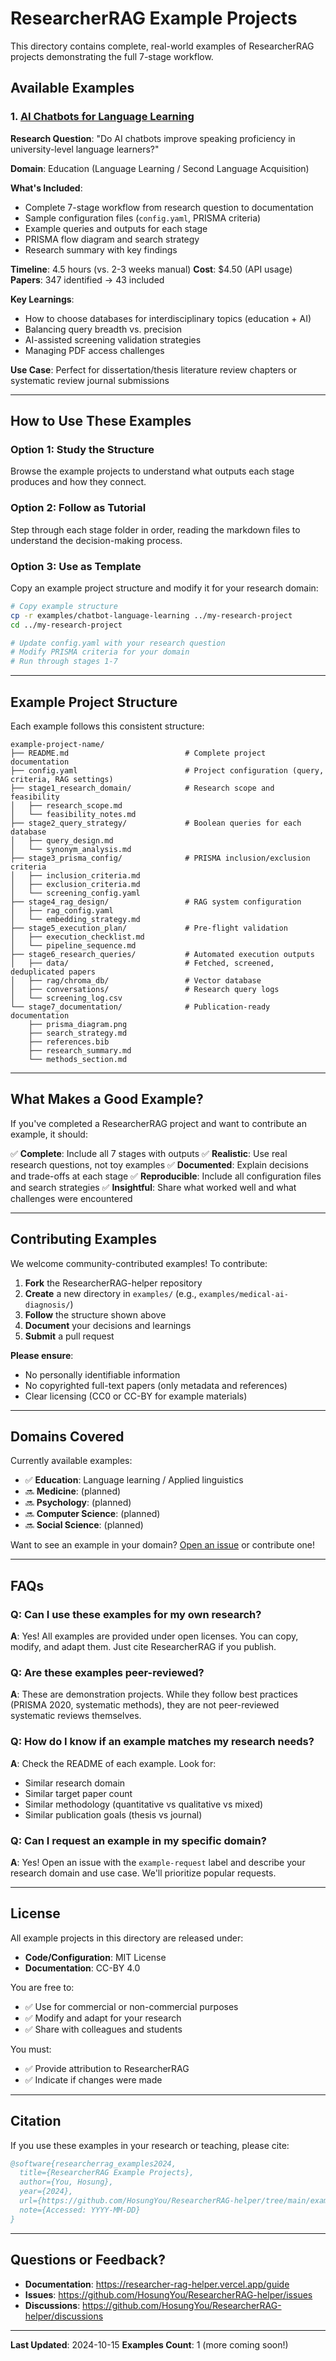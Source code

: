 # ResearcherRAG Example Projects

This directory contains complete, real-world examples of ResearcherRAG projects demonstrating the full 7-stage workflow.

## Available Examples

### 1. [AI Chatbots for Language Learning](./chatbot-language-learning/)
**Research Question**: "Do AI chatbots improve speaking proficiency in university-level language learners?"

**Domain**: Education (Language Learning / Second Language Acquisition)

**What's Included**:
- Complete 7-stage workflow from research question to documentation
- Sample configuration files (`config.yaml`, PRISMA criteria)
- Example queries and outputs for each stage
- PRISMA flow diagram and search strategy
- Research summary with key findings

**Timeline**: 4.5 hours (vs. 2-3 weeks manual)
**Cost**: $4.50 (API usage)
**Papers**: 347 identified → 43 included

**Key Learnings**:
- How to choose databases for interdisciplinary topics (education + AI)
- Balancing query breadth vs. precision
- AI-assisted screening validation strategies
- Managing PDF access challenges

**Use Case**: Perfect for dissertation/thesis literature review chapters or systematic review journal submissions

---

## How to Use These Examples

### Option 1: Study the Structure
Browse the example projects to understand what outputs each stage produces and how they connect.

### Option 2: Follow as Tutorial
Step through each stage folder in order, reading the markdown files to understand the decision-making process.

### Option 3: Use as Template
Copy an example project structure and modify it for your research domain:

```bash
# Copy example structure
cp -r examples/chatbot-language-learning ../my-research-project
cd ../my-research-project

# Update config.yaml with your research question
# Modify PRISMA criteria for your domain
# Run through stages 1-7
```

---

## Example Project Structure

Each example follows this consistent structure:

```
example-project-name/
├── README.md                          # Complete project documentation
├── config.yaml                        # Project configuration (query, criteria, RAG settings)
├── stage1_research_domain/            # Research scope and feasibility
│   ├── research_scope.md
│   └── feasibility_notes.md
├── stage2_query_strategy/             # Boolean queries for each database
│   ├── query_design.md
│   └── synonym_analysis.md
├── stage3_prisma_config/              # PRISMA inclusion/exclusion criteria
│   ├── inclusion_criteria.md
│   ├── exclusion_criteria.md
│   └── screening_config.yaml
├── stage4_rag_design/                 # RAG system configuration
│   ├── rag_config.yaml
│   └── embedding_strategy.md
├── stage5_execution_plan/             # Pre-flight validation
│   ├── execution_checklist.md
│   └── pipeline_sequence.md
├── stage6_research_queries/           # Automated execution outputs
│   ├── data/                          # Fetched, screened, deduplicated papers
│   ├── rag/chroma_db/                 # Vector database
│   ├── conversations/                 # Research query logs
│   └── screening_log.csv
└── stage7_documentation/              # Publication-ready documentation
    ├── prisma_diagram.png
    ├── search_strategy.md
    ├── references.bib
    ├── research_summary.md
    └── methods_section.md
```

---

## What Makes a Good Example?

If you've completed a ResearcherRAG project and want to contribute an example, it should:

✅ **Complete**: Include all 7 stages with outputs
✅ **Realistic**: Use real research questions, not toy examples
✅ **Documented**: Explain decisions and trade-offs at each stage
✅ **Reproducible**: Include all configuration files and search strategies
✅ **Insightful**: Share what worked well and what challenges were encountered

---

## Contributing Examples

We welcome community-contributed examples! To contribute:

1. **Fork** the ResearcherRAG-helper repository
2. **Create** a new directory in `examples/` (e.g., `examples/medical-ai-diagnosis/`)
3. **Follow** the structure shown above
4. **Document** your decisions and learnings
5. **Submit** a pull request

**Please ensure**:
- No personally identifiable information
- No copyrighted full-text papers (only metadata and references)
- Clear licensing (CC0 or CC-BY for example materials)

---

## Domains Covered

Currently available examples:

- ✅ **Education**: Language learning / Applied linguistics
- 🔜 **Medicine**: (planned)
- 🔜 **Psychology**: (planned)
- 🔜 **Computer Science**: (planned)
- 🔜 **Social Science**: (planned)

Want to see an example in your domain? [Open an issue](https://github.com/HosungYou/ResearcherRAG-helper/issues) or contribute one!

---

## FAQs

### Q: Can I use these examples for my own research?
**A**: Yes! All examples are provided under open licenses. You can copy, modify, and adapt them. Just cite ResearcherRAG if you publish.

### Q: Are these examples peer-reviewed?
**A**: These are demonstration projects. While they follow best practices (PRISMA 2020, systematic methods), they are not peer-reviewed systematic reviews themselves.

### Q: How do I know if an example matches my research needs?
**A**: Check the README of each example. Look for:
- Similar research domain
- Similar target paper count
- Similar methodology (quantitative vs qualitative vs mixed)
- Similar publication goals (thesis vs journal)

### Q: Can I request an example in my specific domain?
**A**: Yes! Open an issue with the `example-request` label and describe your research domain and use case. We'll prioritize popular requests.

---

## License

All example projects in this directory are released under:
- **Code/Configuration**: MIT License
- **Documentation**: CC-BY 4.0

You are free to:
- ✅ Use for commercial or non-commercial purposes
- ✅ Modify and adapt for your research
- ✅ Share with colleagues and students

You must:
- ✅ Provide attribution to ResearcherRAG
- ✅ Indicate if changes were made

---

## Citation

If you use these examples in your research or teaching, please cite:

```bibtex
@software{researcherrag_examples2024,
  title={ResearcherRAG Example Projects},
  author={You, Hosung},
  year={2024},
  url={https://github.com/HosungYou/ResearcherRAG-helper/tree/main/examples},
  note={Accessed: YYYY-MM-DD}
}
```

---

## Questions or Feedback?

- **Documentation**: https://researcher-rag-helper.vercel.app/guide
- **Issues**: https://github.com/HosungYou/ResearcherRAG-helper/issues
- **Discussions**: https://github.com/HosungYou/ResearcherRAG-helper/discussions

---

**Last Updated**: 2024-10-15
**Examples Count**: 1 (more coming soon!)
